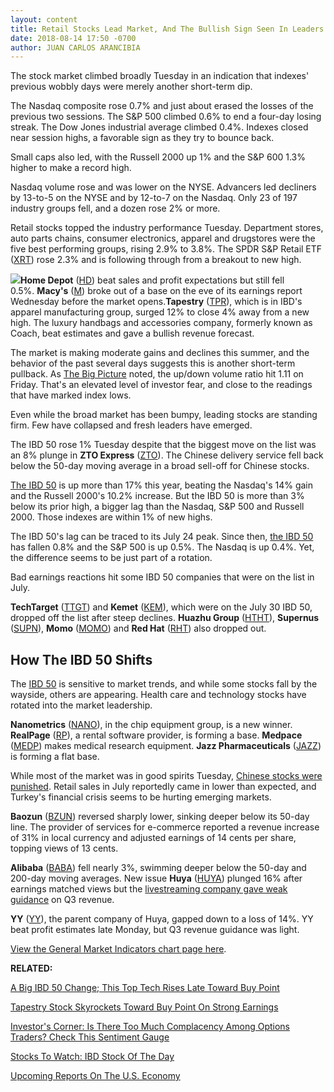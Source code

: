 ```yaml
---
layout: content
title: Retail Stocks Lead Market, And The Bullish Sign Seen In Leaders
date: 2018-08-14 17:50 -0700
author: JUAN CARLOS ARANCIBIA
---
```






The stock market climbed broadly Tuesday in an indication that indexes' previous wobbly days were merely another short-term dip.




The Nasdaq composite rose 0.7% and just about erased the losses of the previous two sessions. The S&P 500 climbed 0.6% to end a four-day losing streak. The Dow Jones industrial average climbed 0.4%. Indexes closed near session highs, a favorable sign as they try to bounce back.


Small caps also led, with the Russell 2000 up 1% and the S&P 600 1.3% higher to make a record high.


Nasdaq volume rose and was lower on the NYSE. Advancers led decliners by 13-to-5 on the NYSE and by 12-to-7 on the Nasdaq. Only 23 of 197 industry groups fell, and a dozen rose 2% or more.


Retail stocks topped the industry performance Tuesday. Department stores, auto parts chains, consumer electronics, apparel and drugstores were the five best performing groups, rising 2.9% to 3.8%. The SPDR S&P Retail ETF ([XRT](https://research.investors.com/quote.aspx?symbol=XRT)) rose 2.3% and is following through from a breakout to new high.


![](https://www.investors.com/wp-content/uploads/2018/08/MP081418-240x300.jpg)**Home Depot** ([HD](https://research.investors.com/quote.aspx?symbol=HD)) beat sales and profit expectations but still fell 0.5%. **Macy's** ([M](https://research.investors.com/quote.aspx?symbol=M)) broke out of a base on the eve of its earnings report Wednesday before the market opens.**Tapestry** ([TPR](https://research.investors.com/quote.aspx?symbol=TPR)), which is in IBD's apparel manufacturing group, surged 12% to close 4% away from a new high. The luxury handbags and accessories company, formerly known as Coach, beat estimates and gave a bullish revenue forecast.


The market is making moderate gains and declines this summer, and the behavior of the past several days suggests this is another short-term pullback. As [The Big Picture](https://www.investors.com/market-trend/the-big-picture/stocks-put-call/) noted, the up/down volume ratio hit 1.11 on Friday. That's an elevated level of investor fear, and close to the readings that have marked index lows.


Even while the broad market has been bumpy, leading stocks are standing firm. Few have collapsed and fresh leaders have emerged.


The IBD 50 rose 1% Tuesday despite that the biggest move on the list was an 8% plunge in **ZTO Express** ([ZTO](https://research.investors.com/quote.aspx?symbol=ZTO)). The Chinese delivery service fell back below the 50-day moving average in a broad sell-off for Chinese stocks.


[The IBD 50](https://research.investors.com/stock-lists/ibd-50/) is up more than 17% this year, beating the Nasdaq's 14% gain and the Russell 2000's 10.2% increase. But the IBD 50 is more than 3% below its prior high, a bigger lag than the Nasdaq, S&P 500 and Russell 2000. Those indexes are within 1% of new highs.


The IBD 50's lag can be traced to its July 24 peak. Since then, [the IBD 50](https://research.investors.com/stock-lists/ibd-50/) has fallen 0.8% and the S&P 500 is up 0.5%. The Nasdaq is up 0.4%. Yet, the difference seems to be just part of a rotation.


Bad earnings reactions hit some IBD 50 companies that were on the list in July.


**TechTarget** ([TTGT](https://research.investors.com/quote.aspx?symbol=TTGT)) and **Kemet** ([KEM](https://research.investors.com/quote.aspx?symbol=KEM)), which were on the July 30 IBD 50, dropped off the list after steep declines. **Huazhu Group** ([HTHT](https://research.investors.com/quote.aspx?symbol=HTHT)), **Supernus** ([SUPN](https://research.investors.com/quote.aspx?symbol=SUPN)), **Momo** ([MOMO](https://research.investors.com/quote.aspx?symbol=MOMO)) and **Red Hat** ([RHT](https://research.investors.com/quote.aspx?symbol=RHT)) also dropped out.


How The IBD 50 Shifts
---------------------


The [IBD 50](https://research.investors.com/stock-lists/ibd-50/) is sensitive to market trends, and while some stocks fall by the wayside, others are appearing. Health care and technology stocks have rotated into the market leadership.


**Nanometrics** ([NANO](https://research.investors.com/quote.aspx?symbol=NANO)), in the chip equipment group, is a new winner. **RealPage** ([RP](https://research.investors.com/quote.aspx?symbol=RP)), a rental software provider, is forming a base. **Medpace** ([MEDP](https://research.investors.com/quote.aspx?symbol=MEDP)) makes medical research equipment. **Jazz Pharmaceuticals** ([JAZZ](https://research.investors.com/quote.aspx?symbol=JAZZ)) is forming a flat base.


While most of the market was in good spirits Tuesday, [Chinese stocks were punished](https://www.investors.com/news/technology/china-internet-stocks-quarterly-earnings/). Retail sales in July reportedly came in lower than expected, and Turkey's financial crisis seems to be hurting emerging markets.


**Baozun** ([BZUN](https://research.investors.com/quote.aspx?symbol=BZUN)) reversed sharply lower, sinking deeper below its 50-day line. The provider of services for e-commerce reported a revenue increase of 31% in local currency and adjusted earnings of 14 cents per share, topping views of 13 cents.


**Alibaba** ([BABA](https://research.investors.com/quote.aspx?symbol=BABA)) fell nearly 3%, swimming deeper below the 50-day and 200-day moving averages. New issue **Huya** ([HUYA](https://research.investors.com/quote.aspx?symbol=HUYA)) plunged 16% after earnings matched views but the [livestreaming company gave weak guidance](https://www.investors.com/news/technology/huya-earnings-report-revenue-guidance-huya-stock/) on Q3 revenue.


**YY** ([YY](https://research.investors.com/quote.aspx?symbol=YY)), the parent company of Huya, gapped down to a loss of 14%. YY beat profit estimates late Monday, but Q3 revenue guidance was light.


[View the General Market Indicators chart page here](https://www.investors.com/wp-content/uploads/2018/08/IBD1408152454GMI.pdf).


**RELATED:**


[A Big IBD 50 Change; This Top Tech Rises Late Toward Buy Point](https://www.investors.com/market-trend/the-big-picture/retail-stocks-lead-market-bullish-sign-leaders/)


[Tapestry Stock Skyrockets Toward Buy Point On Strong Earnings](https://www.investors.com/news/tapestry-earnings-coach-kate-spade-q4-2018-results/)


[Investor's Corner: Is There Too Much Complacency Among Options Traders? Check This Sentiment Gauge](https://www.investors.com/how-to-invest/investors-corner/do-options-activity-tell-you-theres-too-much-complacency-read-this-first/)


[Stocks To Watch: IBD Stock Of The Day](https://www.investors.com/research/ibd-stock-of-the-day/)


[Upcoming Reports On The U.S. Economy](https://research.investors.com/economic-calendar/)





